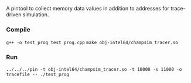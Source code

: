 A pintool to collect memory data values in addition to addresses for trace-driven simulation. 

### Compile

`g++ -o test_prog test_prog.cpp`
`make obj-intel64/champsim_tracer.so`

### Run

`../../../pin -t obj-intel64/champsim_tracer.so -t 10000 -s 11000 -o tracefile -- ./test_prog`

